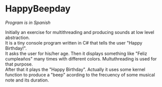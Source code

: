 # HappyBeepday

*Program is in Spanish*
  
Initially an exercise for multithreading and producing sounds at low level abstraction.   
It is a tiny console program written in C# that tells the user "Happy Birthday!".  
It asks the user for his/her age. Then it displays something like "Feliz cumpleaños" many times with different colors. Multuthreading is used for that purpose.  
After that it plays the "Happy Birthday". Actually it uses some kernel function to produce a "beep" acording to the frecuency of some musical note and its duration.
